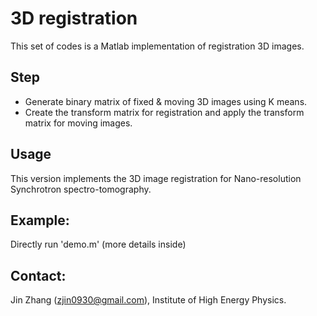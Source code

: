 # 3D registration
This set of codes is a Matlab implementation of registration 3D images. 

Step
-----------
- Generate binary matrix of fixed & moving 3D images using K means.
- Create the transform matrix for registration and apply the transform matrix for moving images.

Usage
-----------
This version implements the 3D image registration for Nano-resolution Synchrotron spectro-tomography.

Example:
-----------
Directly run 'demo.m' (more details inside)

Contact:
-----------
Jin Zhang (zjin0930@gmail.com), Institute of High Energy Physics.
